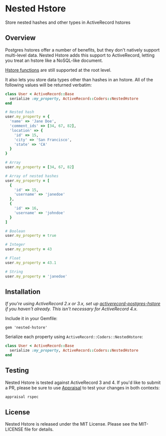 Nested Hstore
=============
Store nested hashes and other types in ActiveRecord hstores

Overview
--------

Postgres hstores offer a number of benefits, but they don't natively support multi-level data. Nested Hstore adds this support to ActiveRecord, letting you treat an hstore like a NoSQL-like document.

[Hstore functions](http://www.postgresql.org/docs/9.1/static/hstore.html) are still supported at the root level.

It also lets you store data types other than hashes in an hstore. All of the following values will be returned verbatim:

```ruby
class User < ActiveRecord::Base
  serialize :my_property, ActiveRecord::Coders::NestedHstore
end

# Nested hash
user.my_property = {
  'name' => 'Jane Doe',
  'comment_ids' => [34, 67, 82],
  'location' => {
    'id' => 15,
    'city' => 'San Francisco',
    'state' => 'CA'
  }
}

# Array
user.my_property = [34, 67, 82]

# Array of nested hashes
user.my_property = [
  {
    'id' => 15,
    'username' => 'janedoe'
  },
  {
    'id' => 16,
    'username' => 'johndoe'
  }
]

# Boolean
user.my_property = true

# Integer
user.my_property = 43

# Float
user.my_property = 43.1

# String
user.my_property = 'janedoe'
```

Installation
------------

*If you're using ActiveRecord 2.x or 3.x, set up [activerecord-postgres-hstore](https://github.com/diogob/activerecord-postgres-hstore) if you haven't already. This isn't necessary for ActiveRecord 4.x.*

Include it in your Gemfile:

    gem 'nested-hstore'

Serialize each property using `ActiveRecord::Coders::NestedHstore`:

```ruby
class User < ActiveRecord::Base
  serialize :my_property, ActiveRecord::Coders::NestedHstore
end
```

Testing
-------

Nested Hstore is tested against ActiveRecord 3 and 4. If you'd like to submit a PR, please be sure to use [Appraisal](https://github.com/thoughtbot/appraisal) to test your changes in both contexts:

```bash
appraisal rspec
```

License
-------

Nested Hstore is released under the MIT License. Please see the MIT-LICENSE file for details.
